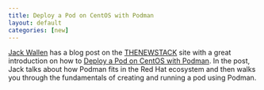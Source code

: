 ```yaml
---
title: Deploy a Pod on CentOS with Podman 
layout: default
categories: [new]
---
```


[Jack Wallen](https://thenewstack.io/author/jack-wallen/) has a blog post on the [THENEWSTACK](https://thenewstack.io/) site with a great introduction on how to [Deploy a Pod on CentOS with Podman](https://thenewstack.io/deploy-a-pod-on-centos-with-podman/).  In the post, Jack talks about how Podman fits in the Red Hat ecosystem and then walks you through the fundamentals of creating and running a pod using Podman.
